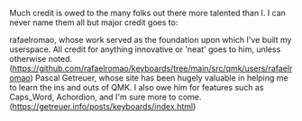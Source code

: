 Much credit is owed to the many folks out there more talented than I. I can never name them all but major credit goes to:

rafaelromao, whose work served as the foundation upon which I've built my userspace. All credit for anything innovative or 'neat' goes to him, unless otherwise noted. (https://github.com/rafaelromao/keyboards/tree/main/src/qmk/users/rafaelromao)
Pascal Getreuer, whose site has been hugely valuable in helping me to learn the ins and outs of QMK. I also owe him for features such as Caps_Word, Achordion, and I'm sure more to come. (https://getreuer.info/posts/keyboards/index.html)
